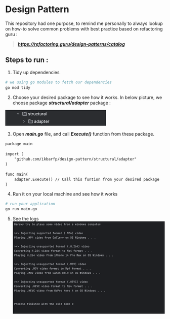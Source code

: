 # Design Pattern

This repository had one purpose, to remind me personally to always 
lookup on how-to solve common problems with best practice based on refactoring guru : 

> ***https://refactoring.guru/design-patterns/catalog***

## Steps to run : 
1. Tidy up dependencies
```bash
# we using go modules to fetch our dependencies
go mod tidy
```

2. Choose your desired package to see how it works.
In below picture, we choose package **_structural/adapter_** package :

![img.png](package_example.png)

3. Open **_main.go_** file, and call **_Execute()_** function from these package.
```
package main

import (
	"github.com/ikbarfp/design-pattern/structural/adapter"
)

func main(
    adapter.Execute() // Call this funtion from your desired package
)
```

4. Run it on your local machine and see how it works
```bash
# run your application
go run main.go
```

5. See the logs 
![img.png](log_example.png)